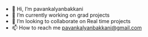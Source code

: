 - 👋 Hi, I’m pavankalyanbakkani
- 🌱 I’m currently working on grad projects
- 💞️ I’m looking to collaborate on Real time projects
- 📫 How to reach me pavankalyanbakkani@gmail.com

<!---
pavankalyanbakkani/pavankalyanbakkani is a ✨ special ✨ repository because its `README.md` (this file) appears on your GitHub profile.
You can click the Preview link to take a look at your changes.
--->
